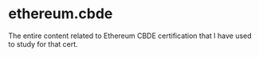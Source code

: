 # ethereum.cbde
The entire content related to Ethereum CBDE certification that I have used to study for that cert.
